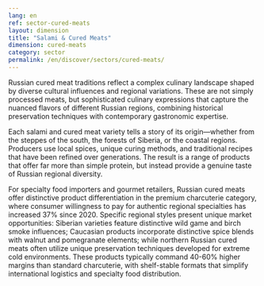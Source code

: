 ```yaml
---
lang: en
ref: sector-cured-meats
layout: dimension
title: "Salami & Cured Meats"
dimension: cured-meats
category: sector
permalink: /en/discover/sectors/cured-meats/
---
```


Russian cured meat traditions reflect a complex culinary landscape shaped by diverse cultural influences and regional variations. These are not simply processed meats, but sophisticated culinary expressions that capture the nuanced flavors of different Russian regions, combining historical preservation techniques with contemporary gastronomic expertise.

Each salami and cured meat variety tells a story of its origin—whether from the steppes of the south, the forests of Siberia, or the coastal regions. Producers use local spices, unique curing methods, and traditional recipes that have been refined over generations. The result is a range of products that offer far more than simple protein, but instead provide a genuine taste of Russian regional diversity.

For specialty food importers and gourmet retailers, Russian cured meats offer distinctive product differentiation in the premium charcuterie category, where consumer willingness to pay for authentic regional specialties has increased 37% since 2020. Specific regional styles present unique market opportunities: Siberian varieties feature distinctive wild game and birch smoke influences; Caucasian products incorporate distinctive spice blends with walnut and pomegranate elements; while northern Russian cured meats often utilize unique preservation techniques developed for extreme cold environments. These products typically command 40-60% higher margins than standard charcuterie, with shelf-stable formats that simplify international logistics and specialty food distribution.
